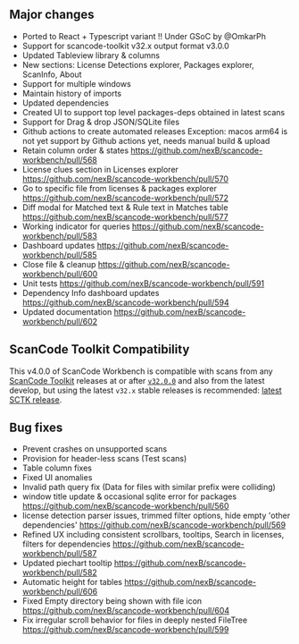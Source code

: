 ## Major changes
- Ported to React + Typescript variant !!
  Under GSoC by @OmkarPh 
- Support for scancode-toolkit v32.x output format v3.0.0
- Updated Tableview library & columns
- New sections: License Detections explorer, Packages explorer, ScanInfo, About
- Support for multiple windows
- Maintain history of imports
- Updated dependencies
- Created UI to support top level packages-deps obtained in latest scans
- Support for Drag & drop JSON/SQLite files
- Github actions to create automated releases
  Exception: macos arm64 is not yet support by Github actions yet, needs manual build & upload
- Retain column order & states https://github.com/nexB/scancode-workbench/pull/568
- License clues section in Licenses explorer https://github.com/nexB/scancode-workbench/pull/570
- Go to specific file from licenses & packages explorer https://github.com/nexB/scancode-workbench/pull/572
- Diff modal for Matched text & Rule text in Matches table https://github.com/nexB/scancode-workbench/pull/577
- Working indicator for queries https://github.com/nexB/scancode-workbench/pull/583
- Dashboard updates https://github.com/nexB/scancode-workbench/pull/585
- Close file & cleanup https://github.com/nexB/scancode-workbench/pull/600
- Unit tests https://github.com/nexB/scancode-workbench/pull/591
- Dependency Info dashboard updates https://github.com/nexB/scancode-workbench/pull/594
- Updated documentation https://github.com/nexB/scancode-workbench/pull/602

## ScanCode Toolkit Compatibility
This v4.0.0 of ScanCode Workbench is compatible with scans from any [ScanCode Toolkit](https://github.com/nexB/scancode-toolkit/) releases at or after [`v32.0.0`](https://github.com/nexB/scancode-toolkit/releases/tag/v32.0.0rc4) and also from the latest develop, but using the latest `v32.x` stable releases is recommended: [latest SCTK release](https://github.com/nexB/scancode-toolkit/releases/latest).

## Bug fixes
- Prevent crashes on unsupported scans
- Provision for header-less scans (Test scans)
- Table column fixes
- Fixed UI anomalies
- Invalid path query fix (Data for files with similar prefix were colliding)
- window title update & occasional sqlite error for packages https://github.com/nexB/scancode-workbench/pull/560
- license detection parser issues, trimmed filter options, hide empty 'other dependencies'  https://github.com/nexB/scancode-workbench/pull/569
- Refined UX including consistent scrollbars, tooltips, Search in licenses, filters for dependencies https://github.com/nexB/scancode-workbench/pull/587
- Updated piechart tooltip https://github.com/nexB/scancode-workbench/pull/582
- Automatic height for tables https://github.com/nexB/scancode-workbench/pull/606
- Fixed Empty directory being shown with file icon https://github.com/nexB/scancode-workbench/pull/604
- Fix irregular scroll behavior for files in deeply nested FileTree https://github.com/nexB/scancode-workbench/pull/599
